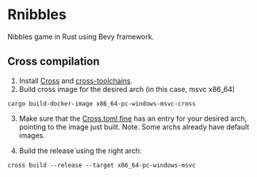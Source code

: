 Rnibbles
=======
Nibbles game in Rust using Bevy framework.

Cross compilation
-----------------
1. Install [Cross](https://github.com/cross-rs/cross) and [cross-toolchains](https://github.com/cross-rs/cross-toolchains).
2. Build cross image for the desired arch (in this case, msvc x86_64)
```
cargo build-docker-image x86_64-pc-windows-msvc-cross
```
3. Make sure that the [Cross.toml fine](Cross.toml) has an entry for your desired arch, pointing to the image just built.
Note. Some archs already have default images.

4. Build the release`using the right arch:
```
cross build --release --target x86_64-pc-windows-msvc
```
